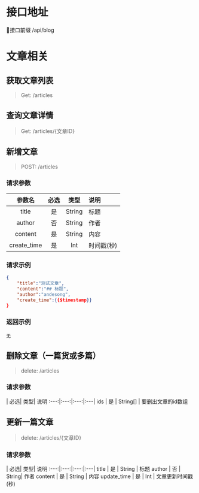# 接口地址
接口前缀 /api/blog

# 文章相关
## 获取文章列表
> Get:  /articles

## 查询文章详情
> Get:  /articles/{文章ID}

## 新增文章
> POST:  /articles
### 请求参数
 参数名| 必选| 类型| 说明 
 :---:|:---:|:---:|:---| 
title | 是 | String | 标题
author   | 否 | String| 作者
content | 是 | String | 内容
create_time | 是 | Int | 时间戳(秒)

### 请求示例
```json
{
	"title":"测试文章",
	"content":"## 标题",
	"author":"andesong",
	"create_time":{{$timestamp}}
}
```
### 返回示例
```
无
```

## 删除文章（一篇货或多篇）
> delete:  /articles
### 请求参数
| 必选| 类型| 说明 
 :---:|:---:|:---:|:---| 
ids | 是 | String[] | 要删出文章的id数组

## 更新一篇文章
> delete:  /articles/{文章ID}
### 请求参数
| 必选| 类型| 说明 
 :---:|:---:|:---:|:---| 
title | 是 | String | 标题
author   | 否 | String| 作者
content | 是 | String | 内容
update_time | 是 | Int | 文章更新时间戳(秒)



